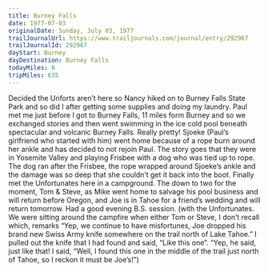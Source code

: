 ```yaml
---
title: Burney Falls
date: 1977-07-03
originalDate: Sunday, July 03, 1977
trailJournalUrl: https://www.trailjournals.com/journal/entry/292967
trailJournalId: 292967
dayStart: Burney
dayDestination: Burney Falls
todayMiles: 0
tripMiles: 635
---
```

Decided the Unforts aren’t here so Nancy hiked on to Burney Falls State Park and so did I after getting some supplies and doing my laundry. Paul met me just before I got to Burney Falls, 11 miles form Burney and so we exchanged stories and then went swimming in the ice cold pool beneath spectacular and volcanic Burney Falls. Really pretty! Sjoeke (Paul’s girlfriend who started with him) went home because of a rope burn around her ankle and has decided to not rejoin Paul. The story goes that they were in Yosemite Valley and playing Frisbee with a dog who was tied up to rope. The dog ran after the Frisbee, the rope wrapped around Sjoeke’s ankle and the damage was so deep that she couldn’t get it back into the boot. Finally met the Unfortunates here in a campground. The down to two for the moment, Tom & Steve, as Mike went home to salvage his pool business and will return before Oregon, and Joe is in Tahoe for a friend’s wedding and will return tomorrow. Had a good evening B.S. session. (with the Unfortunates. We were sitting around the campfire when either Tom or Steve, I don’t recall which, remarks “Yep, we continue to have misfortunes, Joe dropped his brand new Swiss Army knife somewhere on the trail north of Lake Tahoe.” I pulled out the knife that I had found and said, “Like this one”. “Yep, he said, just like that! I said, “Well, I found this one in the middle of the trail just north of Tahoe, so I reckon it must be Joe’s!”)

